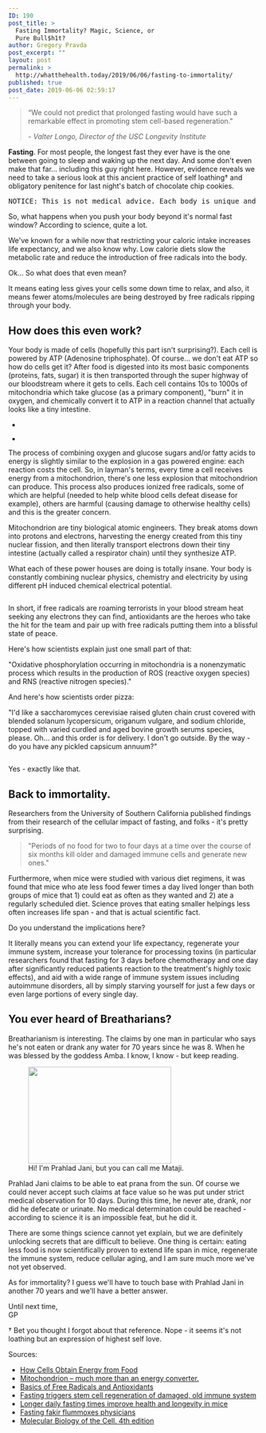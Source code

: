 ```yaml
---
ID: 190
post_title: >
  Fasting Immortality? Magic, Science, or
  Pure Bull$h1t?
author: Gregory Pravda
post_excerpt: ""
layout: post
permalink: >
  http://whatthehealth.today/2019/06/06/fasting-to-immortality/
published: true
post_date: 2019-06-06 02:59:17
---
```

<!-- wp:quote -->
<blockquote class="wp-block-quote"><p>“We could not predict that prolonged fasting would have such a remarkable effect in promoting stem cell-based regeneration." </p><cite> - Valter Longo, Director of the USC Longevity Institute</cite></blockquote>
<!-- /wp:quote -->

<!-- wp:paragraph -->
<p><strong>Fasting</strong>. For most people, the longest fast they ever have is the one between going to sleep and waking up the next day. And some don't even make that far... including this guy right here. However, evidence reveals we need to take a serious look at this ancient practice of self loathing† and obligatory penitence for last night's batch of chocolate chip cookies. </p>
<!-- /wp:paragraph -->

<!-- wp:verse -->
<pre class="wp-block-verse">NOTICE: This is not medical advice. Each body is unique and everyone's needs are different. The information in this article may or may not help you and your particular body. Consult your preferred health professional before making extreme changes to your diet, especially if you are diabetic, taking medication, or suffering from diet related issues. This is really a safety precaution and you are free to ignore this warning, but I am not free to avoid printing it because I this is not medical advice. (The FDA and medical associations are quite particular...)</pre>
<!-- /wp:verse -->

<!-- wp:paragraph -->
<p>So, what happens when you push your body beyond it's normal fast window? According to science, quite a lot. </p>
<!-- /wp:paragraph -->

<!-- wp:paragraph -->
<p>We've known for a while now that restricting your caloric intake increases life expectancy, and we also know why. Low calorie diets slow the metabolic rate and reduce the introduction of free radicals into the body. </p>
<!-- /wp:paragraph -->

<!-- wp:paragraph -->
<p>Ok... So what does that even mean?</p>
<!-- /wp:paragraph -->

<!-- wp:paragraph -->
<p>It means eating less gives your cells some down time to relax, and also, it means fewer atoms/molecules are being destroyed by free radicals ripping through your body.</p>
<!-- /wp:paragraph -->

<!-- wp:heading -->
<h2>How does this even work?</h2>
<!-- /wp:heading -->

<!-- wp:paragraph -->
<p>Your body is made of cells (hopefully this part isn't surprising?). Each cell is powered by ATP (Adenosine triphosphate). Of course... we don't eat ATP so how do cells get it? After food is digested into its most basic components (proteins, fats, sugar) it is then transported through the super highway of our bloodstream where it gets to cells. Each cell contains 10s to 1000s of mitochondria which take glucose (as a primary component), "burn" it in oxygen, and chemically convert it to ATP in a reaction channel that actually looks like a tiny intestine.</p>
<!-- /wp:paragraph -->

<!-- wp:gallery {"ids":["267","272"],"align":"center"} -->
<ul class="wp-block-gallery aligncenter columns-2 is-cropped"><li class="blocks-gallery-item"><figure><img src="http://whatthehealth.today/wp-content/uploads/2019/06/mitochodrion.png" alt="" data-id="267" class="wp-image-267"/></figure></li><li class="blocks-gallery-item"><figure><img src="http://whatthehealth.today/wp-content/uploads/2019/06/1-studyshowsmi.jpg" alt="" data-id="272" data-link="http://whatthehealth.today/?attachment_id=272" class="wp-image-272"/></figure></li></ul>
<!-- /wp:gallery -->

<!-- wp:paragraph -->
<p>The process of combining oxygen and glucose sugars and/or fatty acids to energy is slightly similar to the explosion in a gas powered engine: each reaction costs the cell. So, in layman's terms, every time a cell receives energy from a mitochondrion, there's one less explosion that mitochondrion can produce. This process also produces ionized free radicals, some of which are helpful (needed to help white blood cells defeat disease for example), others are harmful (causing damage to otherwise healthy cells) and this is the greater concern. </p>
<!-- /wp:paragraph -->

<!-- wp:paragraph -->
<p>Mitochondrion are tiny biological atomic engineers. They break atoms down into protons and electrons, harvesting the energy created from this tiny nuclear fission, and then literally transport electrons down their tiny intestine (actually called a respirator chain) until they synthesize ATP. </p>
<!-- /wp:paragraph -->

<!-- wp:paragraph -->
<p>What each of these power houses are doing is totally insane. Your body is constantly combining nuclear physics, chemistry and electricity by using different pH induced chemical electrical potential.  </p>
<!-- /wp:paragraph -->

<!-- wp:image {"id":288,"align":"center"} -->
<div class="wp-block-image"><figure class="aligncenter"><img src="http://whatthehealth.today/wp-content/uploads/2019/06/GeekinOut.gif" alt="" class="wp-image-288"/></figure></div>
<!-- /wp:image -->

<!-- wp:paragraph -->
<p>In short, if free radicals are roaming terrorists in your blood stream heat seeking any electrons they can find, antioxidants are the heroes who take the hit for the team and pair up with free radicals putting them into a blissful state of peace. </p>
<!-- /wp:paragraph -->

<!-- wp:paragraph -->
<p>Here's how scientists explain just one small part of that:</p>
<!-- /wp:paragraph -->

<!-- wp:paragraph -->
<p>"Oxidative phosphorylation occurring in mitochondria is a nonenzymatic process which results in the production of ROS (reactive oxygen species) and RNS (reactive nitrogen species)." </p>
<!-- /wp:paragraph -->

<!-- wp:paragraph -->
<p>And here's how scientists order pizza: </p>
<!-- /wp:paragraph -->

<!-- wp:paragraph -->
<p>"I'd like a saccharomyces cerevisiae raised gluten chain crust covered with blended solanum lycopersicum, origanum vulgare, and sodium chloride, topped with varied curdled and aged bovine growth serums species, please. Oh... and this order is for delivery. I don't go outside. By the way - do you have any pickled capsicum annuum?"</p>
<!-- /wp:paragraph -->

<!-- wp:image {"id":292,"align":"center"} -->
<div class="wp-block-image"><figure class="aligncenter"><img src="http://whatthehealth.today/wp-content/uploads/2019/06/7a5.jpg" alt="" class="wp-image-292"/></figure></div>
<!-- /wp:image -->

<!-- wp:paragraph -->
<p>Yes - exactly like that. </p>
<!-- /wp:paragraph -->

<!-- wp:heading -->
<h2>Back to immortality.</h2>
<!-- /wp:heading -->

<!-- wp:paragraph -->
<p>Researchers from the University of Southern California published findings from their research of the cellular impact of fasting, and folks - it's pretty surprising.</p>
<!-- /wp:paragraph -->

<!-- wp:quote -->
<blockquote class="wp-block-quote"><p>"Periods of no food for two to four days at a time over the course of six months kill older and damaged immune cells and generate new ones." </p></blockquote>
<!-- /wp:quote -->

<!-- wp:paragraph -->
<p>Furthermore, when mice were studied with various diet regimens, it was found that mice who ate less food fewer times a day lived longer than both groups of mice that 1) could eat as often as they wanted and 2) ate a regularly scheduled diet. Science proves that eating smaller helpings less often increases life span - and that is actual scientific fact. </p>
<!-- /wp:paragraph -->

<!-- wp:paragraph -->
<p>Do you understand the implications here? </p>
<!-- /wp:paragraph -->

<!-- wp:paragraph -->
<p>It literally means you can extend your life expectancy, regenerate your immune system, increase your tolerance for processing toxins (in particular researchers found that fasting for 3 days before chemotherapy and one day after significantly reduced patients reaction to the treatment's highly toxic effects), and aid with a wide range of immune system issues including autoimmune disorders, all by simply starving yourself for just a few days or even large portions of every single day. </p>
<!-- /wp:paragraph -->

<!-- wp:heading -->
<h2>You ever heard of Breatharians? </h2>
<!-- /wp:heading -->

<!-- wp:paragraph -->
<p>Breatharianism is interesting.  The claims by one man in particular who says he's not eaten or drank any water for 70 years since he was 8.  When he was blessed by the goddess Amba. I know, I know - but keep reading.</p>
<!-- /wp:paragraph -->

<!-- wp:image {"id":291,"align":"right","width":287,"height":194} -->
<div class="wp-block-image"><figure class="alignright is-resized"><img src="http://whatthehealth.today/wp-content/uploads/2019/06/Prahlad-Jani.jpg" alt="" class="wp-image-291" width="287" height="194"/><figcaption>Hi! I'm Prahlad Jani, but you can call me Mataji. </figcaption></figure></div>
<!-- /wp:image -->

<!-- wp:paragraph -->
<p>Prahlad Jani claims to be able to eat prana from the sun. Of course we could never accept such claims at face value so he was put under strict medical observation for 10 days. During this time, he never ate, drank, nor did he defecate or urinate. No medical determination could be reached - according to science it is an impossible feat, but he did it.  </p>
<!-- /wp:paragraph -->

<!-- wp:paragraph -->
<p>There are some things science cannot yet explain, but we are definitely unlocking secrets that are difficult to believe. One thing is certain: eating less food is now scientifically proven to extend life span in mice, regenerate the immune system, reduce cellular aging, and I am sure much more we've not yet observed. </p>
<!-- /wp:paragraph -->

<!-- wp:paragraph -->
<p>As for immortality? I guess we'll have to touch base with Prahlad Jani in another 70 years and we'll have a better answer.</p>
<!-- /wp:paragraph -->

<!-- wp:paragraph -->
<p>Until next time,<br>GP</p>
<!-- /wp:paragraph -->

<!-- wp:paragraph -->
<p>† Bet you thought I forgot about that reference. Nope - it seems it's not loathing but an expression of highest self love. </p>
<!-- /wp:paragraph -->

<!-- wp:paragraph -->
<p>Sources:</p>
<!-- /wp:paragraph -->

<!-- wp:list -->
<ul><li><a rel="noreferrer noopener" aria-label="How Cells Obtain Energy from Food (opens in a new tab)" href="https://www.ncbi.nlm.nih.gov/books/NBK26882/" target="_blank">How Cells Obtain Energy from Food</a></li><li><a rel="noreferrer noopener" aria-label="Mitochondrion – much more than an energy converter. (opens in a new tab)" href="https://bscb.org/learning-resources/softcell-e-learning/mitochondrion-much-more-than-an-energy-converter/" target="_blank">Mitochondrion – much more than an energy converter.</a></li><li><a rel="noreferrer noopener" aria-label="Basics of Free Radicals and Antioxidants (opens in a new tab)" href="https://www.intechopen.com/books/free-radicals-antioxidants-and-diseases/introductory-chapter-basics-of-free-radicals-and-antioxidants" target="_blank">Basics of Free Radicals and Antioxidants</a></li><li><a rel="noreferrer noopener" aria-label="Fasting triggers stem cell regeneration of damaged, old immune system (opens in a new tab)" href="https://news.usc.edu/63669/fasting-triggers-stem-cell-regeneration-of-damaged-old-immune-system/" target="_blank">Fasting triggers stem cell regeneration of damaged, old immune system</a></li><li><a rel="noreferrer noopener" href="https://www.nia.nih.gov/news/longer-daily-fasting-times-improve-health-and-longevity-mice" target="_blank">Longer daily fasting times improve health and longevity in mice</a> </li><li><a rel="noreferrer noopener" aria-label="Fasting fakir flummoxes physicians (opens in a new tab)" href="http://news.bbc.co.uk/2/hi/south_asia/3236118.stm" target="_blank">Fasting fakir flummoxes physicians</a></li><li><a href="https://www.ncbi.nlm.nih.gov/books/NBK26894/" target="_blank" rel="noreferrer noopener" aria-label="Molecular Biology of the Cell. 4th edition (opens in a new tab)">Molecular Biology of the Cell. 4th edition</a></li></ul>
<!-- /wp:list -->

<!-- wp:paragraph -->
<p></p>
<!-- /wp:paragraph -->